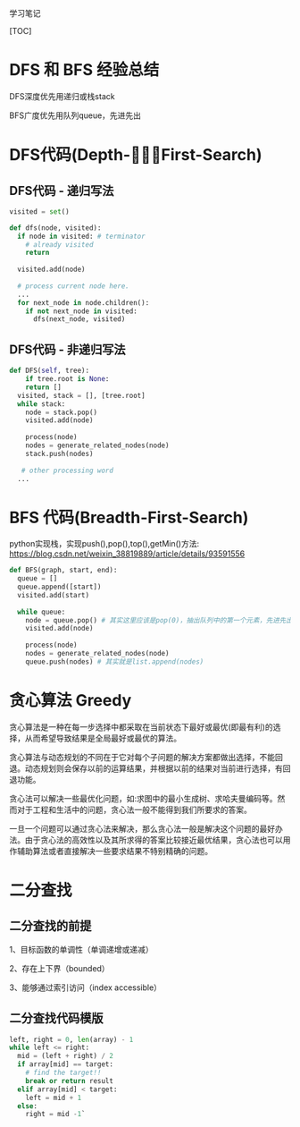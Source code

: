 学习笔记

[TOC]



# DFS 和 BFS 经验总结

DFS深度优先用递归或栈stack

BFS广度优先用队列queue，先进先出



# DFS代码(Depth-First-Search)

## DFS代码 - 递归写法

``` python
visited = set()

def dfs(node, visited):
  if node in visited: # terminator
    # already visited
    return
  
  visited.add(node)
  
  # process current node here.
  ...
  for next_node in node.children():
    if not next_node in visited:
      dfs(next_node, visited)
```

## DFS代码 - 非递归写法

``` python
def DFS(self, tree):
	if tree.root is None:
    return []
  visited, stack = [], [tree.root]
  while stack:
    node = stack.pop()
    visited.add(node)
    
    process(node)
    nodes = generate_related_nodes(node)
    stack.push(nodes)
    
   # other processing word
  ...
```



# BFS 代码(Breadth-First-Search)

python实现栈，实现push(),pop(),top(),getMin()方法: https://blog.csdn.net/weixin_38819889/article/details/93591556

``` python
def BFS(graph, start, end):
  queue = []
  queue.append([start])
  visited.add(start)
  
  while queue:
    node = queue.pop() # 其实这里应该是pop(0)，抽出队列中的第一个元素，先进先出。不同与栈stack，DFS用stack
    visited.add(node)
    
    process(node)
    nodes = generate_related_nodes(node)
    queue.push(nodes) # 其实就是list.append(nodes)
```





# 贪心算法 Greedy

贪心算法是一种在每一步选择中都采取在当前状态下最好或最优(即最有利)的选择，从而希望导致结果是全局最好或最优的算法。

贪心算法与动态规划的不同在于它对每个子问题的解决方案都做出选择，不能回退。动态规划则会保存以前的运算结果，并根据以前的结果对当前进行选择，有回退功能。

贪心法可以解决一些最优化问题，如:求图中的最小生成树、求哈夫曼编码等。然而对于工程和生活中的问题，贪心法一般不能得到我们所要求的答案。

一旦一个问题可以通过贪心法来解决，那么贪心法一般是解决这个问题的最好办法。由于贪心法的高效性以及其所求得的答案比较接近最优结果，贪心法也可以用作辅助算法或者直接解决一些要求结果不特别精确的问题。





# 二分查找



## 二分查找的前提

1、目标函数的单调性（单调递增或递减）

2、存在上下界（bounded）

3、能够通过索引访问（index accessible）



## 二分查找代码模版

``` python
left, right = 0, len(array) - 1
while left <= right:
  mid = (left + right) / 2
  if array[mid] == target:
    # find the target!!
    break or return result
  elif array[mid] < target:
    left = mid + 1
  else:
    right = mid -1`
```

